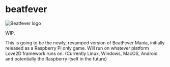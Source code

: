 # beatfever
![Beatfever logo](http://i.imgur.com/5zG4Sum.png)

WIP.

This is going to be the newly, revamped version of BeatFever Mania, initially released as a Raspberry Pi only game. 
Will run on whatever platform Love2D framework runs on. (Currently Linux, Windows, MacOS, Android and potentially the Raspberry itself in the future)
